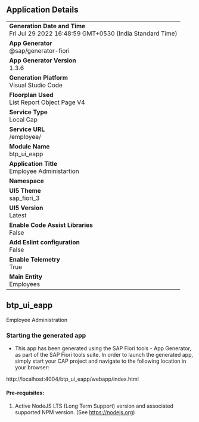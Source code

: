 ## Application Details
|               |
| ------------- |
|**Generation Date and Time**<br>Fri Jul 29 2022 16:48:59 GMT+0530 (India Standard Time)|
|**App Generator**<br>@sap/generator-fiori|
|**App Generator Version**<br>1.3.6|
|**Generation Platform**<br>Visual Studio Code|
|**Floorplan Used**<br>List Report Object Page V4|
|**Service Type**<br>Local Cap|
|**Service URL**<br>/employee/
|**Module Name**<br>btp_ui_eapp|
|**Application Title**<br>Employee Administartion|
|**Namespace**<br>|
|**UI5 Theme**<br>sap_fiori_3|
|**UI5 Version**<br>Latest|
|**Enable Code Assist Libraries**<br>False|
|**Add Eslint configuration**<br>False|
|**Enable Telemetry**<br>True|
|**Main Entity**<br>Employees|

## btp_ui_eapp

Employee Administration

### Starting the generated app

-   This app has been generated using the SAP Fiori tools - App Generator, as part of the SAP Fiori tools suite.  In order to launch the generated app, simply start your CAP project and navigate to the following location in your browser:

http://localhost:4004/btp_ui_eapp/webapp/index.html

#### Pre-requisites:

1. Active NodeJS LTS (Long Term Support) version and associated supported NPM version.  (See https://nodejs.org)


